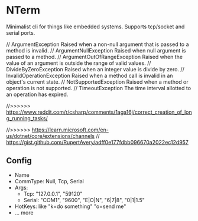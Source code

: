 # NTerm
Minimalist cli for things like embedded systems. Supports tcp/socket and serial ports.


// ArgumentException   Raised when a non-null argument that is passed to a method is invalid.
// ArgumentNullException   Raised when null argument is passed to a method.
// ArgumentOutOfRangeException Raised when the value of an argument is outside the range of valid values.
// DivideByZeroException   Raised when an integer value is divide by zero.
// InvalidOperationException   Raised when a method call is invalid in an object's current state.
// NotSupportedException   Raised when a method or operation is not supported.
// TimeoutException    The time interval allotted to an operation has expired.


//>>>>>> https://www.reddit.com/r/csharp/comments/1aga16j/correct_creation_of_long_running_tasks/

//>>>>>> https://learn.microsoft.com/en-us/dotnet/core/extensions/channels
// https://gist.github.com/RupertAvery/adff0e177fdbb096670a2022ec12d957


## Config

- Name
- CommType: Null, Tcp, Serial
- Args:
  - Tcp: "127.0.0.1", "59120"
  - Serial: "COM1", "9600", "E|O|N", "6|7|8", "0|1|1.5"
- HotKeys: like "k=do something"  "o=send me"
- ... more
